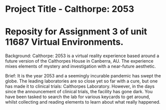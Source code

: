 # Project Title - Calthorpe: 2053

# Reposity for Assignment 3 of unit 11687 Virtual Environments.

Background:
Calthorpe: 2053 is a virtual reality experience based around a future version of the Calthorpes House in Canberra, AU.
The experience mixes elements of mystery and investigation with a near-future aesthetic.

Brief:
It is the year 2053 and a seemingly incurable pandemic has swept the globe. 
The leading laboratories are so close yet so far with a cure, but one has made it to clinical trials: Calthorpes Laboratory. 
However, in the days since the announcement of clinical trials, the facility has gone dark. 
You have been tasked to search the lab for various keycards to get around, whilst collecting and reading elements to learn about what really happened.
